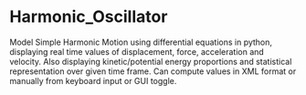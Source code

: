 # Harmonic_Oscillator
Model Simple Harmonic Motion using differential equations in python, displaying real time values of displacement, force, acceleration and velocity. Also displaying kinetic/potential energy proportions and statistical representation over given time frame. Can compute values in XML format or manually from keyboard input or GUI toggle. 
